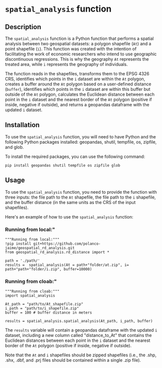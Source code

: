 
# `spatial_analysis` function

## Description
The `spatial_analysis` function is a Python function that performs a spatial analysis between two geospatial datasets: a polygon shapefile (`At`) and a point shapefile (`i`). This function was created with the intention of facilitating the work of economic researchers who intend to use geographic discontinuous regressions. This is why the geography `At` represents the treated area, while `i` represents the geography of individuals.


The function reads in the shapefiles, transforms them to the EPSG 4326 CRS, identifies which points in the `i` dataset are within the `At` polygon, creates a buffer around the `At` polygon based on a user-defined distance (`buffer`), identifies which points in the `i` dataset are within this buffer but outside of the `At` polygon, calculates the Euclidean distance between each point in the `i` dataset and the nearest border of the `At` polygon (positive if inside, negative if outside), and returns a geopandas dataframe with the updated `i` dataset.

## Installation
To use the `spatial_analysis` function, you will need to have Python and the following Python packages installed: geopandas, shutil, tempfile, os, zipfile, and glob.

To install the required packages, you can use the following command:

```
pip install geopandas shutil tempfile os zipfile glob
```

## Usage
To use the `spatial_analysis` function, you need to provide the function with three inputs: the file path to the `At` shapefile, the file path to the `i` shapefile, and the buffer distance (in the same units as the CRS of the input shapefiles).

Here's an example of how to use the `spatial_analysis` function:

### Running from local:"
```
"""Running from local:"""
!pip install git+https://github.com/polanco-jaime/geospatial_rd_analysis.git
from geospatial_rd_analysis.rd_distance import *

path = './path/'
results =  spatial_analysis(At = path+"folder/at.zip", i= path+"path+"folder/i.zip", buffer=10000)

```

### Running from cloab:"
```
"""Running from cloab:"""
import spatial_analysis

At_path = "path/to/At_shapefile.zip"
i_path = "path/to/i_shapefile.zip"
buffer = 100 # buffer distance in meters

results = spatial_analysis.spatial_analysis(At_path, i_path, buffer)
```

The `results` variable will contain a geopandas dataframe with the updated `i` dataset, including a new column called "distance_to_At" that contains the Euclidean distances between each point in the `i` dataset and the nearest border of the `At` polygon (positive if inside, negative if outside).

Note that the `At` and `i` shapefiles should be zipped shapefiles (i.e., the .shp, .shx, .dbf, and .prj files should be contained within a single .zip file).